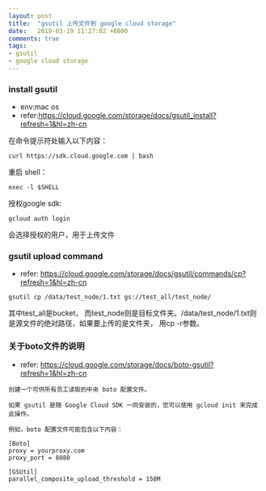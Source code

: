 ```yaml
---
layout: post
title:  "gsutil 上传文件到 google cloud storage"
date:   2019-03-19 11:27:02 +0800
comments: true
tags:
- gsutil
- google cloud storage
---
```


### install gsutil
- env:mac os
- refer:https://cloud.google.com/storage/docs/gsutil_install?refresh=1&hl=zh-cn

在命令提示符处输入以下内容：

`curl https://sdk.cloud.google.com | bash`

重启 shell：

`exec -l $SHELL`

授权google sdk:

`gcloud auth login`

会选择授权的用户，用于上传文件

### gsutil upload command
- refer: https://cloud.google.com/storage/docs/gsutil/commands/cp?refresh=1&hl=zh-cn

```
gsutil cp /data/test_node/1.txt gs://test_all/test_node/
```

其中test_all是bucket， 而test_node则是目标文件夹。/data/test_node/1.txt则是源文件的绝对路径，如果要上传的是文件夹， 用cp -r参数。
### 关于boto文件的说明
- refer: https://cloud.google.com/storage/docs/boto-gsutil?refresh=1&hl=zh-cn

```
创建一个可供所有员工读取的中央 boto 配置文件。

如果 gsutil 是随 Google Cloud SDK 一同安装的，您可以使用 gcloud init 来完成此操作。

例如，boto 配置文件可能包含以下内容：

[Boto]
proxy = yourproxy.com
proxy_port = 8080

[GSUtil]
parallel_composite_upload_threshold = 150M
```

